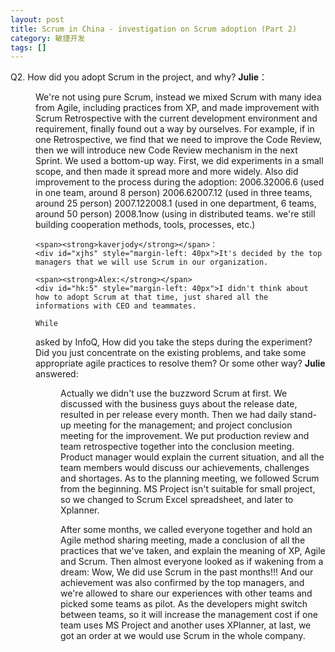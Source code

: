```yaml
---
layout: post
title: Scrum in China - investigation on Scrum adoption (Part 2)
category: 敏捷开发
tags: []
---
```

Q2. How did you adopt Scrum in the project, and why?
	<span><strong>Julie</strong></span>： 
	<div id="e8hc" style="margin-left: 40px">We're
not using pure Scrum, instead we mixed Scrum with many idea from Agile,
including practices from XP, and made improvement with Scrum
Retrospective with the current development environment and requirement,
finally found out a way by ourselves. For example, if in one
Retrospective, we find that we need to improve the Code Review, then we
will introduce new Code Review mechanism in the next Sprint. 
	We
used a bottom-up way. First, we did experiments in a small scope, and
then made it spread more and more widely. Also did improvement to the
process during the adoption:
	2006.32006.6 (used in one team, around 8 person)
	2006.62007.12 (used in three teams, around 25 person)
	2007.122008.1 (used in one department, 6 teams, around 50 person)
	2008.1now (using in distributed teams. we're still building cooperation methods, tools, processes, etc.)
	
	<span><strong>kaverjody</strong></span>：
	<div id="xjhs" style="margin-left: 40px">It's decided by the top managers that we will use Scrum in our organization.
	
	<span><strong>Alex:</strong></span>
	<div id="hk:5" style="margin-left: 40px">I didn't think about how to adopt Scrum at that time, just shared all the informations with CEO and teammates. 
	
	While
asked by InfoQ, How did you take the steps during the experiment? Did
you just concentrate on the existing problems, and take some
appropriate agile practices to resolve them? Or some other way?  <span style="font-weight: bold">Julie</span> answered: 
	<div id="xjhd" style="margin-left: 40px">Actually
we didn't use the buzzword Scrum at first. We discussed with the
business guys about the release date, resulted in per release every
month. Then we had daily stand-up meeting for the management; and
project conclusion meeting for the improvement. We put production
review and team retrospective together into the conclusion meeting.
Product manager would explain the current situation, and all the team
members would discuss our achievements, challenges and shortages. As to
the planning meeting, we followed Scrum from the beginning. MS Project
isn't suitable for small project, so we changed to Scrum Excel
spreadsheet, and later to Xplanner.
	
After some months, we called everyone together and hold an Agile method
sharing meeting, made a conclusion of all the practices that we've
taken, and explain the meaning of XP, Agile and Scrum. Then almost
everyone looked as if wakening from a dream: Wow, We did use Scrum in
the past months!!!
	And our achievement was also confirmed by the top
managers, and we're allowed to share our experiences with other teams
and picked some teams as pilot. As the developers might switch between
teams, so it will increase the management cost if one team uses MS
Project and another uses XPlanner, at last, we got an order at we would
use Scrum in the whole company.